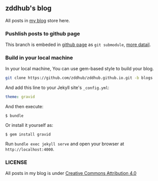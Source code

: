 zddhub's blog
-------------

All posts in [my blog](www.zddhub.com) store here.


### Pushlish posts to github page

This branch is embeded in [github page](https://github.com/zddhub/zddhub.github.io/tree/master) as `git submodule`, [more datail](https://github.com/zddhub/zddhub.github.io).


### Build in your local machine

In your local machine, You can use gem-based style to build your blog.

```sh
git clone https://github.com/zddhub/zddhub.github.io.git -b blogs

```

And add this line to your Jekyll site's `_config.yml`:

```yaml
theme: gravid
```

And then execute:

    $ bundle

Or install it yourself as:

    $ gem install gravid

Run `bundle exec jekyll serve` and open your browser at `http://localhost:4000`.


### LICENSE

All posts in my blog is under [Creative Commons Attribution 4.0](https://creativecommons.org/licenses/by/4.0/legalcode)